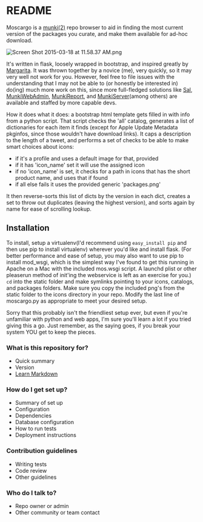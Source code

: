 # README #

Moscargo is a [munki(2)](https://www.munki.org/munki/) repo browser to aid in finding the most current version of the packages you curate, and make them available for ad-hoc download.

![Screen Shot 2015-03-18 at 11.58.37 AM.png](https://bitbucket.org/repo/694roL/images/3004430561-Screen%20Shot%202015-03-18%20at%2011.58.37%20AM.png)

It's written in flask, loosely wrapped in bootstrap, and inspired greatly by [Margarita](https://github.com/jessepeterson/margarita). It was thrown together by a novice (me), very quickly, so it may very well not work for you. However, feel free to file issues with the understanding that I may not be able to (or honestly be interested in) do(ing) much more work on this, since more full-fledged solutions like [Sal](http://salsoftware.com), [MunkiWebAdmin](https://github.com/munki/munkiwebadmin), [MunkiReport](https://github.com/munkireport/munkireport-php), and [MunkiServer](https://github.com/jnraine/munkiserver)(among others) are available and staffed by more capable devs.

How it does what it does: a bootstrap html template gets filled in with info from a python script. That script checks the 'all' catalog, generates a list of dictionaries for each item it finds (except for Apple Update Metadata pkginfos, since those wouldn't have download links). It caps a description to the length of a tweet, and performs a set of checks to be able to make smart choices about icons: 
- if it's a profile and uses a default image for that, provided
- if it has 'icon_name' set it will use the assigned icon
- if no 'icon_name' is set, it checks for a path in icons that has the short product name, and uses that if found
- if all else fails it uses the provided generic 'packages.png'

It then reverse-sorts this list of dicts by the version in each dict, creates a set to throw out duplicates (leaving the highest version), and sorts again by name for ease of scrolling lookup.
## Installation
To install, setup a virtualenv(I'd recommend using ```easy_install pip``` and then use pip to install virtualenv) wherever you'd like and install flask. (For better performance and ease of setup, you may also want to use pip to install mod_wsgi, which is the simplest way I've found to get this running in Apache on a Mac with the included mos.wsgi script. A launchd plist or other pleaserun method of init'ing the webservice is left as an exercise for you.) 
```cd``` into the static folder and make symlinks pointing to your icons, catalogs, and packages folders. Make sure you copy the included png's from the static folder to the icons directory in your repo. Modify the last line of moscargo.py as appropriate to meet your desired setup. 

Sorry that this probably isn't the friendliest setup ever, but even if you're unfamiliar with python and web apps, I'm sure you'll learn a lot if you tried giving this a go. Just remember, as the saying goes, if you break your system YOU get to keep the pieces.
### What is this repository for? ###

* Quick summary
* Version
* [Learn Markdown](https://bitbucket.org/tutorials/markdowndemo)

### How do I get set up? ###

* Summary of set up
* Configuration
* Dependencies
* Database configuration
* How to run tests
* Deployment instructions

### Contribution guidelines ###

* Writing tests
* Code review
* Other guidelines

### Who do I talk to? ###

* Repo owner or admin
* Other community or team contact